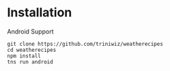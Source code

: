 # Installation

Android Support

```
git clone https://github.com/triniwiz/weatherecipes
cd weatherecipes
npm install
tns run android
```

